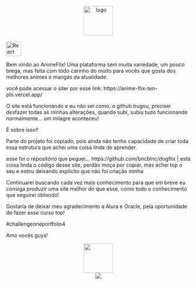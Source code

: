 <div align="center"><img  alt="logo" height="80"  src="./src/assets/animeFlixlogo.png"></div>
<br>
<img  alt="React" width="40" src="https://cdn.jsdelivr.net/gh/devicons/devicon/icons/react/react-original.svg">

<div>
    <p>Bem vindo ao AnimeFlix! Uma plataforma sem muita variedade, um pouco brega, mas feita com todo carinho do muito para vocês que gosta dos melhores animes e mangás da atualidade.</p>
</div>
<div>
    <p> você pode acessar o siter por esse link: https://anime-flix-ten-phi.vercel.app/ </p>
</div>
<div>
    <p>O site está funcionando e eu não sei como, o github bugou, precisei desfazer todas as minhas alterações, quando subi, subiu tudo funcionando normalmente... um milagre aconteceu!</p>
   
</div>
    
<div>
    <p>É sobre isso!!</p>
    <p>Parte do projeto foi copiado, pois ainda não tenho capacidade de criar toda essa estrutura que achei uma coisa linda de aprender.</p>
    <p> esse foi o repositório que peguei... https://github.com/bncblnc/dogflix | está coisa linda o código desse site, perdão moça por copiar, mas achei top o seu e estou deixando explicito que não foi criação minha</p>
    <p>Continuarei buscando cada vez mais conhecimento para que em breve eu consiga produzir uma site melhor do que esse, como todo o conhecimento que seguirei obtendo!
</div>

<div>
<p>Gostaria de deixar meu agradecimento a Alura e Oracle, pela oportunidade de fazer esse curso top!</p>
    #challengeoneportfolio4
<p>Amo vocês guys!</p>
</div>
<div align="center">
    <a href="https://github.com/JC-Peixe"><img height="80" src="https://github.com/JC-Peixe.png"></a>
   <br/><a href="https://www.linkedin.com/in/jonatascgaraujo/" target="_blank"><img src="./scr/assets/PeixeSaoJoao.png" target="_blank"></a>

</div>
